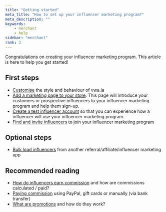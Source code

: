 ```yaml
---
title: "Getting started"
meta_title: "How to set up your influencer marketing program?"
meta_description: ""
keywords:
    - merchant
    - help
sidebar: "merchant"
rank: 3
---
```

Congratulations on creating your influencer marketing program. This article is here to help you get started!

First steps
-----------

*   [Customise](/merchant/customisation) the style and behaviour of vwa.la
*   [Add a marketing page to your store](/merchant/adding-a-page-to-your-store). This page will introduce your customers or prospective influencers to your influencer marketing program and help them sign-up.
*   [Create a test influencer account](/merchant/how-to-create-a-test-account-or-bulk-upload-data) so that you can experience how a influencer will use your influencer marketing program.
*   [Find and invite influencers](/merchant/inviting-influencers) to join your influencer marketing program

Optional steps
--------------

*   [Bulk load influencers](/merchant/how-to-create-a-test-account-or-bulk-upload-data) from another referral/affiliate/influencer marketing app

Recommended reading
--------------------

*   [How do influencers earn commission](/merchant/influencer-commission) and how are commissions calculated / paid?
*   [Paying commission](/merchant/paying-commission) using PayPal, gift cards or manually (via bank transfer)
*   [What are promotions](/merchant/promotions) and how do they work?